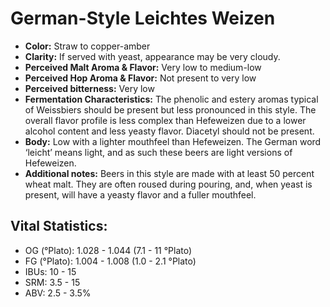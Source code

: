 # German-Style Leichtes Weizen

- **Color:** Straw to copper-amber
- **Clarity:** If served with yeast, appearance may be very cloudy.
- **Perceived Malt Aroma & Flavor:** Very low to medium-low
- **Perceived Hop Aroma & Flavor:** Not present to very low
- **Perceived bitterness:** Very low
- **Fermentation Characteristics:** The phenolic and estery aromas typical of Weissbiers should be present but less pronounced in this style. The overall flavor profile is less complex than Hefeweizen due to a lower alcohol content and less yeasty flavor. Diacetyl should not be present.
- **Body:** Low with a lighter mouthfeel than Hefeweizen. The German word ‘leicht’ means light, and as such these beers are light versions of Hefeweizen.
- **Additional notes:** Beers in this style are made with at least 50 percent wheat malt. They are often roused during pouring, and, when yeast is present, will have a yeasty flavor and a fuller mouthfeel.

## Vital Statistics:

- OG (°Plato): 1.028 - 1.044 (7.1 - 11 °Plato)
- FG (°Plato): 1.004 - 1.008 (1.0 - 2.1 °Plato) 
- IBUs: 10 - 15
- SRM: 3.5 - 15
- ABV: 2.5 - 3.5% 
